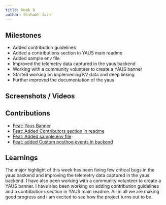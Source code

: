 ```yaml
---
title: Week 8
author: Rishabh Jain
---
```


## Milestones
-  Added contribution guidelines
-  Added a contributions section in YAUS main readme
-  Added sample env file 
-  Improved the telemetry data captured in the yaus backend
-  Working with a community volunteer to create a YAUS banner
-  Started working on implemening KV data and deep linking
-  Further improved the documentation of the yaus 

## Screenshots / Videos 

## Contributions

- [Feat: Yaus Banner](https://github.com/Samagra-Development/yaus/issues/88)
- [Feat: Added Contributors section in readme](https://github.com/Samagra-Development/yaus/pull/89)
- [Feat: Added sample.env file](https://github.com/Samagra-Development/yaus/pull/86)
- [Feat: added Custom posthog events in backend](https://github.com/Samagra-Development/yaus/pull/93)

## Learnings
The major highlight of this week has been fixing few critical bugs in the yaus backend and improving the telemetry data captured in the yaus backend. I have also been working with a community volunteer to create a YAUS banner. I have also been working on adding contribution guidelines and a contributions section in YAUS main readme. All in all we are making good progress and i am excited to see how the project turns out to be.